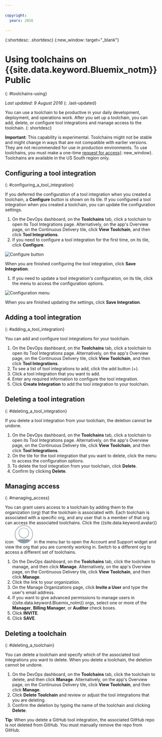 ```yaml
---

copyright:
  years: 2016

---
```


{:shortdesc: .shortdesc}
{:new_window: target="_blank"}

# Using toolchains on {{site.data.keyword.Bluemix_notm}} Public
{: #toolchains-using}

*Last updated: 9 August 2016*
{: .last-updated}

You can use a toolchain to be productive in your daily development, deployment, and operations work. After you set up a toolchain, you can add, delete, or configure tool integrations and manage access to the toolchain.
{: shortdesc}

**Important**: This capability is experimental. Toolchains might not be stable and might change in ways that are not compatible with earlier versions. They are not recommended for use in production environments. To use toolchains, you must make a one-time [request for access](https://new-console.ng.bluemix.net/devops?cm_mmc=IBMBluemixGarageMethod-_-MethodSite-_-10-19-15::12-31-18-_-toolchains-welcome-page){: new_window}.  Toolchains are available in the US South region only.

## Configuring a tool integration
{: #configuring_a_tool_integration}

If you deferred the configuration of a tool integration when you created a toolchain, a **Configure** button is shown on its tile. If you configured a tool integration when you created a toolchain, you can update the configuration settings.

1. On the DevOps dashboard, on the **Toolchains** tab, click a toolchain to open its Tool Integrations page. Alternatively, on the app's Overview page, on the Continuous Delivery tile, click **View Toolchain**, and then click **Tool Integrations**.
1. If you need to configure a tool integration for the first time, on its tile, click **Configure**.

  ![Configure button](images/toolchain_tile_configure.png)

 When you are finished configuring the tool integration, click **Save Integration**.
 
1. If you need to update a tool integration's configuration, on its tile, click the menu to access the configuration options.

  ![Configuration menu](images/toolchain_tile_menu.png)
 
 When you are finished updating the settings, click **Save Integration**.

## Adding a tool integration
{: #adding_a_tool_integration}

You can add and configure tool integrations for your toolchain.

1. On the DevOps dashboard, on the **Toolchains** tab, click a toolchain to open its Tool Integrations page. Alternatively, on the app's Overview page, on the Continuous Delivery tile, click **View Toolchain**, and then click **Tool Integrations**.
1. To see a list of tool integrations to add, click the add button (+).
1. Click a tool integration that you want to add.
1. Enter any required information to configure the tool integration. 
1. Click **Create Integration** to add the tool integration to your toolchain.

## Deleting a tool integration
{: #deleting_a_tool_integration}

If you delete a tool integration from your toolchain, the deletion cannot be undone. 

1. On the DevOps dashboard, on the **Toolchains** tab, click a toolchain to open its Tool Integrations page. Alternatively, on the app's Overview page, on the Continuous Delivery tile, click **View Toolchain**, and then click **Tool Integrations**.
1. On the tile for the tool integration that you want to delete, click the menu to access the configuration options.
1. To delete the tool integration from your toolchain, click **Delete**.
1. Confirm by clicking **Delete**.  

## Managing access
{: #managing_access}

You can grant users access to a toolchain by adding them to the organization (org) that the toolchain is associated with. Each toolchain is associated with a specific org, and any user that is a member of that org can access the associated toolchains. Click the {{site.data.keyword.avatar}} icon ![Avatar icon](../icons/i-avatar-icon.svg) in the menu bar to open the Account and Support widget and view the org that you are currently working in. Switch to a different org to access a different set of toolchains.

<!--CA: Commenting out the content on authentication for Interconnect since it applies to GitHub Enterprise. This content can be exposed again when GHE is supported for the Dedicated Beta 2.-->

<!--You have three authentication options for your Bluemix dedicated environment: LDAP, SAML, or Web ID. 

**Important:** For this beta, Web ID authentication requires additional user management on GitHub Enterprise.

If you use LDAP or SAML authentication in your Bluemix dedicated environment, when you add users to your Bluemix org and spaces, the users can log in to GitHub Enterprise by using their Bluemix ID and password, and accounts are created for them. When you add users to your Bluemix org and spaces, they are not automatically added to the GitHub Enterprise repo. Someone who has admin privileges for the repo must add them.  

If you use Web ID authentication, when you add users to your Bluemix org and spaces, a GitHub Enterprise site administrator must set up a GitHub Enterprise account for those users. Alternatively, new users can create a toolchain, in which case a GitHub Enterprise account is created for them. However, if those users want to access repos that are associated with toolchains besides their own, they must be granted access to those repos.

To add a user: -->

1. On the DevOps dashboard, on the **Toolchains** tab, click the toolchain to manage, and then click **Manage**. Alternatively, on the app's Overview page, on the Continuous Delivery tile, click **View Toolchain**, and then click **Manage**.  
1. Click the link to your organization. 
1. On the Manage Organizations page, click **Invite a User** and type the user's email address.
1. If you want to give advanced permissions to manage users in {{site.data.keyword.Bluemix_notm}} orgs, select one or more of the **Manager**, **Billing Manager**, or **Auditor** check boxes.
1. Click **INVITE**.
1. Click **SAVE**.

## Deleting a toolchain
{: #deleting_a_toolchain}

You can delete a toolchain and specify which of the associated tool integrations you want to delete. When you delete a toolchain, the deletion cannot be undone.

1. On the DevOps dashboard, on the **Toolchains** tab, click the toolchain to delete, and then click **Manage**. Alternatively, on the app's Overview page, on the Continuous Delivery tile, click **View Toolchain**, and then click **Manage**.
1. Click **Delete Toolchain** and review or adjust the tool integrations that you are deleting.
1. Confirm the deletion by typing the name of the toolchain and clicking **Delete**.  

 **Tip**: When you delete a GitHub tool integration, the associated GitHub repo is not deleted from GitHub. You must manually remove the repo from GitHub.
